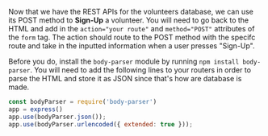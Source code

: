 <!--title={Sign-Up Functionality}-->

Now that we have the REST APIs for the volunteers database, we can use its POST method to **Sign-Up** a volunteer. You will need to go back to the HTML and add in the `action="your route"` and `method="POST"` attributes of the `form` tag. The action should route to the POST method with the specifc route and take in the inputted information when a user presses "Sign-Up".

Before you do, install the `body-parser` module by running `npm install body-parser`. You will need to add the following lines to your routers in order to parse the HTML and store it as JSON since that's how are database is made.

```javascript
const bodyParser = require('body-parser')
app = express()
app.use(bodyParser.json());
app.use(bodyParser.urlencoded({ extended: true }));
```

